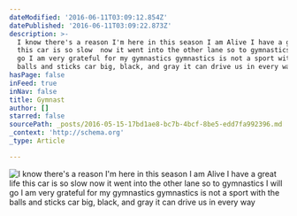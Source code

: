 ```yaml
---
dateModified: '2016-06-11T03:09:12.854Z'
datePublished: '2016-06-11T03:09:22.873Z'
description: >-
  I know there's a reason I'm here in this season I am Alive I have a great life
  this car is so slow  now it went into the other lane so to gymnastics I will
  go I am very grateful for my gymnastics gymnastics is not a sport with the
  balls and sticks car big, black, and gray it can drive us in every way
hasPage: false
inFeed: true
inNav: false
title: Gymnast
author: []
starred: false
sourcePath: _posts/2016-05-15-17bd1ae8-bc7b-4bcf-8be5-edd7fa992396.md
_context: 'http://schema.org'
_type: Article

---
```

![I know there's a reason I'm here in this season I am Alive I have a great life this car is so slow  now it went into the other lane so to gymnastics I will go I am very grateful for my gymnastics gymnastics is not a sport with the balls and sticks car big, black, and gray it can drive us in every way](https://s3-us-west-2.amazonaws.com/the-grid-img/p/cd2254b13fe0ecc1e13036194909a66edbdaa7aa.jpg)